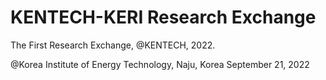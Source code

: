 # KENTECH-KERI Research Exchange
The First Research Exchange, @KENTECH, 2022.

@Korea Institute of Energy Technology, Naju, Korea
September 21, 2022